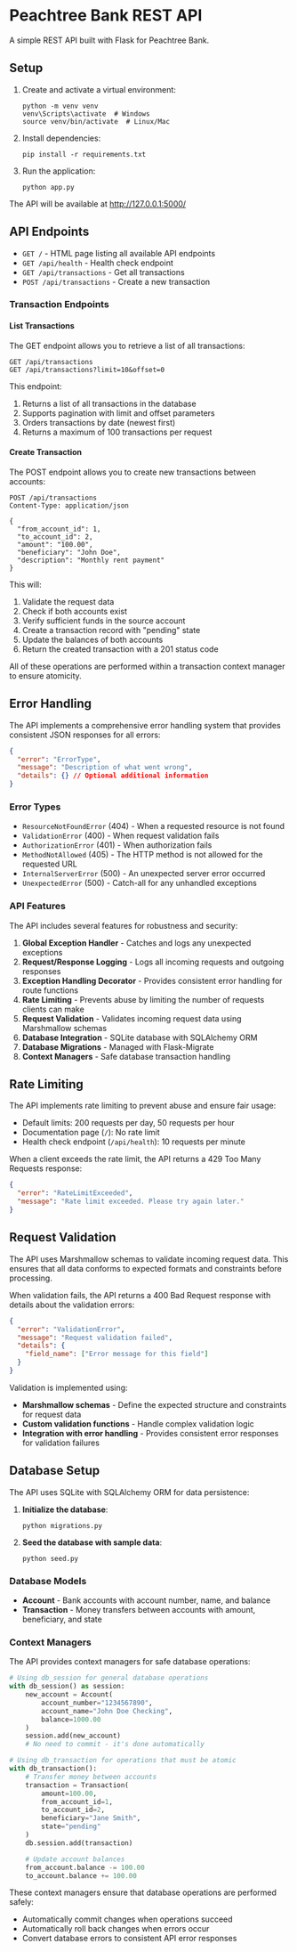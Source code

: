 # Peachtree Bank REST API

A simple REST API built with Flask for Peachtree Bank.

## Setup

1. Create and activate a virtual environment:

   ```
   python -m venv venv
   venv\Scripts\activate  # Windows
   source venv/bin/activate  # Linux/Mac
   ```

2. Install dependencies:

   ```
   pip install -r requirements.txt
   ```

3. Run the application:
   ```
   python app.py
   ```

The API will be available at http://127.0.0.1:5000/

## API Endpoints

- `GET /` - HTML page listing all available API endpoints
- `GET /api/health` - Health check endpoint
- `GET /api/transactions` - Get all transactions
- `POST /api/transactions` - Create a new transaction

### Transaction Endpoints

#### List Transactions

The GET endpoint allows you to retrieve a list of all transactions:

```
GET /api/transactions
GET /api/transactions?limit=10&offset=0
```

This endpoint:

1. Returns a list of all transactions in the database
2. Supports pagination with limit and offset parameters
3. Orders transactions by date (newest first)
4. Returns a maximum of 100 transactions per request

#### Create Transaction

The POST endpoint allows you to create new transactions between accounts:

```
POST /api/transactions
Content-Type: application/json

{
  "from_account_id": 1,
  "to_account_id": 2,
  "amount": "100.00",
  "beneficiary": "John Doe",
  "description": "Monthly rent payment"
}
```

This will:

1. Validate the request data
2. Check if both accounts exist
3. Verify sufficient funds in the source account
4. Create a transaction record with "pending" state
5. Update the balances of both accounts
6. Return the created transaction with a 201 status code

All of these operations are performed within a transaction context manager to ensure atomicity.

## Error Handling

The API implements a comprehensive error handling system that provides consistent JSON responses for all errors:

```json
{
  "error": "ErrorType",
  "message": "Description of what went wrong",
  "details": {} // Optional additional information
}
```

### Error Types

- `ResourceNotFoundError` (404) - When a requested resource is not found
- `ValidationError` (400) - When request validation fails
- `AuthorizationError` (401) - When authorization fails
- `MethodNotAllowed` (405) - The HTTP method is not allowed for the requested URL
- `InternalServerError` (500) - An unexpected server error occurred
- `UnexpectedError` (500) - Catch-all for any unhandled exceptions

### API Features

The API includes several features for robustness and security:

1. **Global Exception Handler** - Catches and logs any unexpected exceptions
2. **Request/Response Logging** - Logs all incoming requests and outgoing responses
3. **Exception Handling Decorator** - Provides consistent error handling for route functions
4. **Rate Limiting** - Prevents abuse by limiting the number of requests clients can make
5. **Request Validation** - Validates incoming request data using Marshmallow schemas
6. **Database Integration** - SQLite database with SQLAlchemy ORM
7. **Database Migrations** - Managed with Flask-Migrate
8. **Context Managers** - Safe database transaction handling

## Rate Limiting

The API implements rate limiting to prevent abuse and ensure fair usage:

- Default limits: 200 requests per day, 50 requests per hour
- Documentation page (`/`): No rate limit
- Health check endpoint (`/api/health`): 10 requests per minute

When a client exceeds the rate limit, the API returns a 429 Too Many Requests response:

```json
{
  "error": "RateLimitExceeded",
  "message": "Rate limit exceeded. Please try again later."
}
```

## Request Validation

The API uses Marshmallow schemas to validate incoming request data. This ensures that all data conforms to expected formats and constraints before processing.

When validation fails, the API returns a 400 Bad Request response with details about the validation errors:

```json
{
  "error": "ValidationError",
  "message": "Request validation failed",
  "details": {
    "field_name": ["Error message for this field"]
  }
}
```

Validation is implemented using:

- **Marshmallow schemas** - Define the expected structure and constraints for request data
- **Custom validation functions** - Handle complex validation logic
- **Integration with error handling** - Provides consistent error responses for validation failures

## Database Setup

The API uses SQLite with SQLAlchemy ORM for data persistence:

1. **Initialize the database**:

   ```
   python migrations.py
   ```

2. **Seed the database with sample data**:
   ```
   python seed.py
   ```

### Database Models

- **Account** - Bank accounts with account number, name, and balance
- **Transaction** - Money transfers between accounts with amount, beneficiary, and state

### Context Managers

The API provides context managers for safe database operations:

```python
# Using db_session for general database operations
with db_session() as session:
    new_account = Account(
        account_number="1234567890",
        account_name="John Doe Checking",
        balance=1000.00
    )
    session.add(new_account)
    # No need to commit - it's done automatically

# Using db_transaction for operations that must be atomic
with db_transaction():
    # Transfer money between accounts
    transaction = Transaction(
        amount=100.00,
        from_account_id=1,
        to_account_id=2,
        beneficiary="Jane Smith",
        state="pending"
    )
    db.session.add(transaction)

    # Update account balances
    from_account.balance -= 100.00
    to_account.balance += 100.00
```

These context managers ensure that database operations are performed safely:

- Automatically commit changes when operations succeed
- Automatically roll back changes when errors occur
- Convert database errors to consistent API error responses
